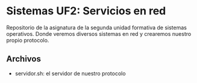 # Sistemas UF2: Servicios en red
Repositorio de la asignatura de la segunda unidad formativa de sistemas operativos. Donde veremos diversos sistemas en red y crearemos nuestro propio protocolo.

## Archivos
- servidor.sh: el servidor de nuestro protocolo
